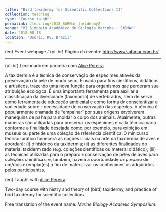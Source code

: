 ```yaml
---
title: "Bird taxidermy for Scientific Collections II"
collection: teaching
type: "Course taught"
permalink: /teaching/2018_SABMar_taxidermy2
venue: "VI Simpósio Acadêmico de Biologia Marinha - SABMAr"
date: 2018-08-18
location: "Osório, RS, Brazil"
---
```


(en) Event webpage / (pt-br) Página do evento: http://www.sabmar.com.br/

-----

(pt-br)  Lecionado em parceria com [Alice Pereira](https://www.researchgate.net/profile/Alice-Pereira-6)

A taxidermia é a técnica de conservação de espécimes através da preservação da pele de modo seco. É usada para fins científicos, didáticos e artísticos, trazendo uma nova função para organismos que perderam sua atribuição ecológica. É uma importante ferramenta para auxiliar a classificação da diversidade (taxonomia) de vertebrados, além de servir como ferramenta de educação ambiental e como forma de conscientizar a sociedade sobre a necessidade de conservação das espécies. A técnica é popularmente chamada de “empalhar” por suas origens envolverem manequins de palha para moldar o corpo dos animais. Atualmente, outras maneiras são utilizadas para preservar os espécimes e cada técnica varia conforme a finalidade desejada como, por exemplo, para exibição em museus ou parte de uma coleção de referência científica. O minicurso teórico-prático fornecerá as noções iniciais na arte da taxidermia de aves e abordará: (i) o histórico da taxidermia; (ii) as diferentes finalidades do material taxidermizado (e.g. coleções científicas ou material didático); (iii) as técnicas utilizadas para o preparo e conservação de peles de aves para coleções científicas; e, também, haverá a oportunidade de preparo de um/dois exemplar(es) a fim de materializar os conhecimentos adquiridos pelos participantes.

(en) Taught with [Alice Pereira](https://www.researchgate.net/profile/Alice-Pereira-6)

Two-day course with histry and theory of (bird) taxidermy, and practice of bird taxidermy for scientific collections.

Free translation of the event name: *Marine Biology Academic Symposium*.
